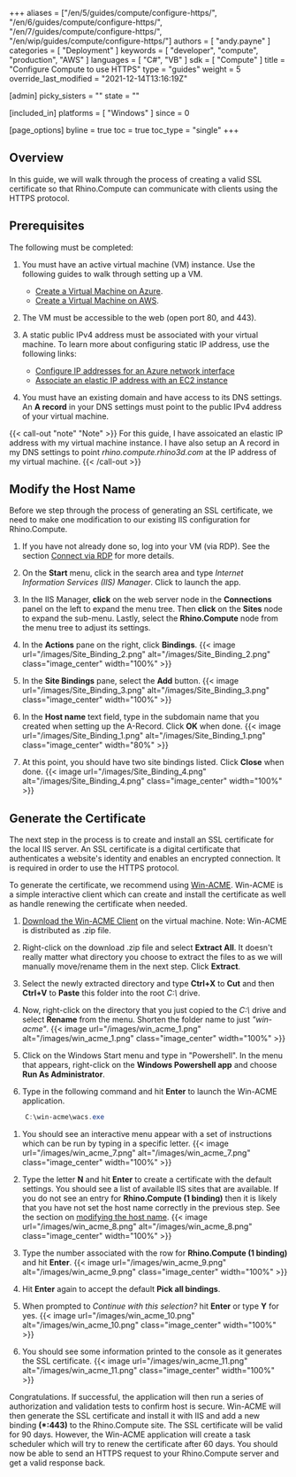 +++
aliases = ["/en/5/guides/compute/configure-https/", "/en/6/guides/compute/configure-https/", "/en/7/guides/compute/configure-https/", "/en/wip/guides/compute/configure-https/"]
authors = [ "andy.payne" ]
categories = [ "Deployment" ]
keywords = [ "developer", "compute", "production", "AWS" ]
languages = [ "C#", "VB" ]
sdk = [ "Compute" ]
title = "Configure Compute to use HTTPS"
type = "guides"
weight = 5
override_last_modified = "2021-12-14T13:16:19Z"

[admin]
picky_sisters = ""
state = ""

[included_in]
platforms = [ "Windows" ]
since = 0

[page_options]
byline = true
toc = true
toc_type = "single"
+++

## Overview

In this guide, we will walk through the process of creating a valid SSL certificate so that Rhino.Compute can communicate with clients using the HTTPS protocol.

## Prerequisites

The following must be completed:

1. You must have an active virtual machine (VM) instance. Use the following guides to walk through setting up a VM.

    * [Create a Virtual Machine on Azure](../creating-an-Azure-VM).
    * [Create a Virtual Machine on AWS](../creating-an-aws-vm).

1. The VM must be accessible to the web (open port 80, and 443).

1. A static public IPv4 address must be associated with your virtual machine. To learn more about configuring static IP address, use the following links:
    * [Configure IP addresses for an Azure network interface](https://learn.microsoft.com/en-us/azure/virtual-network/ip-services/virtual-network-network-interface-addresses?tabs=nic-address-portal#add-ip-addresses)
    * [Associate an elastic IP address with an EC2 instance](https://docs.aws.amazon.com/AWSEC2/latest/UserGuide/elastic-ip-addresses-eip.html)

1. You must have an existing domain and have access to its DNS settings. An **A record** in your DNS settings must point to the public IPv4 address of your virtual machine.

{{< call-out "note" "Note" >}}
For this guide, I have assoicated an elastic IP address with my virtual machine instance. I have also setup an A record in my DNS settings to point *rhino.compute.rhino3d.com* at the IP address of my virtual machine.
{{< /call-out >}}

## Modify the Host Name

Before we step through the process of generating an SSL certificate, we need to make one modification to our existing IIS configuration for Rhino.Compute.

1. If you have not already done so, log into your VM (via RDP). See the section [Connect via RDP](../deploy-to-iis/#connect-via-rdp) for more details.

1. On the **Start** menu, click in the search area and type *Internet Information Services (IIS) Manager*. Click to launch the app.

1. In the IIS Manager, **click** on the web server node in the **Connections** panel on the left to expand the menu tree. Then **click** on the **Sites** node to expand the sub-menu. Lastly, select the **Rhino.Compute** node from the menu tree to adjust its settings.

1. In the **Actions** pane on the right, click **Bindings**. {{< image url="/images/Site_Binding_2.png" alt="/images/Site_Binding_2.png" class="image_center" width="100%" >}}

1. In the **Site Bindings** pane, select the **Add** button. {{< image url="/images/Site_Binding_3.png" alt="/images/Site_Binding_3.png" class="image_center" width="100%" >}}

1. In the **Host name** text field, type in the subdomain name that you created when setting up the A-Record. Click **OK** when done.
{{< image url="/images/Site_Binding_1.png" alt="/images/Site_Binding_1.png" class="image_center" width="80%" >}}

1. At this point, you should have two site bindings listed. Click **Close** when done. {{< image url="/images/Site_Binding_4.png" alt="/images/Site_Binding_4.png" class="image_center" width="100%" >}}

## Generate the Certificate

The next step in the process is to create and install an SSL certificate for the local IIS server. An SSL certificate is a digital certificate that authenticates a website's identity and enables an encrypted connection. It is required in order to use the HTTPS protocol.

To generate the certificate, we recommend using [Win-ACME](https://www.win-acme.com/). Win-ACME is a simple interactive client which can create and install the certificate as well as handle renewing the certificate when needed.

1. [Download the Win-ACME Client](https://github.com/win-acme/win-acme/releases/download/v2.2.2.1449/win-acme.v2.2.2.1449.x64.pluggable.zip) on the virtual machine. Note: Win-ACME is distributed as .zip file.

1. Right-click on the download .zip file and select **Extract All**. It doesn't really matter what directory you choose to extract the files to as we will manually move/rename them in the next step. Click **Extract**.

1. Select the newly extracted directory and type **Ctrl+X** to **Cut** and then **Ctrl+V** to **Paste** this folder into the root <i>C:\\</i> drive. 

1. Now, right-click on the directory that you just copied to the <i>C:\\</i> drive and select **Rename** from the menu. Shorten the folder name to just *"win-acme"*. 
{{< image url="/images/win_acme_1.png" alt="/images/win_acme_1.png" class="image_center" width="100%" >}}

1. Click on the Windows Start menu and type in "Powershell". In the menu that appears, right-click on the **Windows Powershell app** and choose **Run As Administrator**.

1. Type in the following command and hit **Enter** to launch the Win-ACME application.
```powershell
    C:\win-acme\wacs.exe
```
1. You should see an interactive menu appear with a set of instructions which can be run by typing in a specific letter.
{{< image url="/images/win_acme_7.png" alt="/images/win_acme_7.png" class="image_center" width="100%" >}} 

1. Type the letter **N** and hit **Enter** to create a certificate with the default settings. You should see a list of available IIS sites that are available. If you do not see an entry for **Rhino.Compute (1 binding)** then it is likely that you have not set the host name correctly in the previous step. See the section on [modifying the host name](#modify-the-host-name).
{{< image url="/images/win_acme_8.png" alt="/images/win_acme_8.png" class="image_center" width="100%" >}} 

1. Type the number associated with the row for **Rhino.Compute (1 binding)** and hit **Enter**.
{{< image url="/images/win_acme_9.png" alt="/images/win_acme_9.png" class="image_center" width="100%" >}} 

1. Hit **Enter** again to accept the default **Pick all bindings**.

1. When prompted to *Continue with this selection?* hit **Enter** or type **Y** for yes.
{{< image url="/images/win_acme_10.png" alt="/images/win_acme_10.png" class="image_center" width="100%" >}} 

1. You should see some information printed to the console as it generates the SSL certificate.
{{< image url="/images/win_acme_11.png" alt="/images/win_acme_11.png" class="image_center" width="100%" >}} 

Congratulations. If successful, the application will then run a series of authorization and validation tests to confirm host is secure. Win-ACME will then generate the SSL certificate and install it with IIS and add a new binding **(*:443)** to the Rhino.Compute site. The SSL certificate will be valid for 90 days. However, the Win-ACME application will create a task scheduler which will try to renew the certificate after 60 days. You should now be able to send an HTTPS request to your Rhino.Compute server and get a valid response back.

<br>
